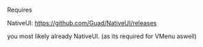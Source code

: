 Requires 

NativeUI: https://github.com/Guad/NativeUI/releases


you most likely already NativeUI. (as its required for VMenu aswell)
